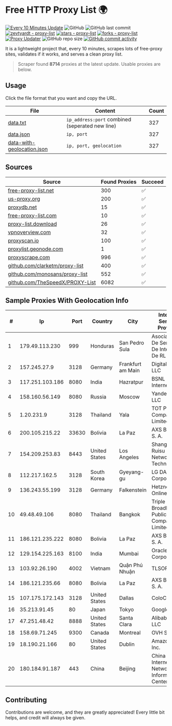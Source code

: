 
# Free HTTP Proxy List 🌍

[![Every 10 Minutes Update](https://github.com/mertguvencli/http-proxy-list/actions/workflows/main.yml/badge.svg?branch=main)](https://github.com/mertguvencli/http-proxy-list/actions/workflows/main.yml)
![GitHub](https://img.shields.io/github/license/mertguvencli/http-proxy-list)
![GitHub last commit](https://img.shields.io/github/last-commit/mertguvencli/http-proxy-list)
[![zevtyardt - proxy-list](https://img.shields.io/static/v1?label=zevtyardt&message=proxy-list&color=blue&logo=github)](https://github.com/zevtyardt/proxy-list "Go to GitHub repo")
[![stars - proxy-list](https://img.shields.io/github/stars/zevtyardt/proxy-list?style=social)](https://github.com/zevtyardt/proxy-list)
[![forks - proxy-list](https://img.shields.io/github/forks/zevtyardt/proxy-list?style=social)](https://github.com/zevtyardt/proxy-list)
[![Proxy Updater](https://github.com/zevtyardt/proxy-list/workflows/Proxy%20Updater/badge.svg)](https://github.com/zevtyardt/proxy-list/actions?query=workflow:"Proxy+Updater")
![GitHub repo size](https://img.shields.io/github/repo-size/zevtyardt/proxy-list)
[![GitHub commit activity](https://img.shields.io/github/commit-activity/m/zevtyardt/proxy-list?logo=commits)](https://github.com/zevtyardt/proxy-list/commits/main)

It is a lightweight project that, every 10 minutes, scrapes lots of free-proxy sites, validates if it works, and serves a clean proxy list.

> Scraper found **8714** proxies at the latest update. Usable proxies are below.

## Usage

Click the file format that you want and copy the URL.

|File|Content|Count|
|----|-------|-----|
|[data.txt](https://raw.githubusercontent.com/mertguvencli/http-proxy-list/main/proxy-list/data.txt)|`ip_address:port` combined (seperated new line)|327|
|[data.json](https://raw.githubusercontent.com/mertguvencli/http-proxy-list/main/proxy-list/data.json)|`ip, port`|327|
|[data-with-geolocation.json](https://raw.githubusercontent.com/mertguvencli/http-proxy-list/main/proxy-list/data-with-geolocation.json)|`ip, port, geolocation`|327|

## Sources

|Source|Found Proxies|Succeed|
|------|-------------|-------|
|[free-proxy-list.net](https://free-proxy-list.net)|300|✅|
|[us-proxy.org](https://www.us-proxy.org)|200|✅|
|[proxydb.net](http://proxydb.net)|15|✅|
|[free-proxy-list.com](https://free-proxy-list.com/?page=&port=&type%5B%5D=http&type%5B%5D=https&up_time=0&search=Search)|10|✅|
|[proxy-list.download](https://www.proxy-list.download/HTTP)|26|✅|
|[vpnoverview.com](https://vpnoverview.com/privacy/anonymous-browsing/free-proxy-servers)|32|✅|
|[proxyscan.io](https://www.proxyscan.io)|100|✅|
|[proxylist.geonode.com](https://proxylist.geonode.com/api/proxy-list?limit=300&page=1&sort_by=lastChecked&sort_type=desc&protocols=http,https)|1|✅|
|[proxyscrape.com](https://api.proxyscrape.com/v2/?request=displayproxies&protocol=http&timeout=10000&country=all&ssl=all&anonymity=all)|996|✅|
|[github.com/clarketm/proxy-list](https://raw.githubusercontent.com/clarketm/proxy-list/master/proxy-list-raw.txt)|400|✅|
|[github.com/monosans/proxy-list](https://raw.githubusercontent.com/monosans/proxy-list/main/proxies/http.txt)|552|✅|
|[github.com/TheSpeedX/PROXY-List](https://raw.githubusercontent.com/TheSpeedX/PROXY-List/master/http.txt)|6082|✅|


## Sample Proxies With Geolocation Info

|#|Ip|Port|Country|City|Internet Service Provider|
|-|--|----|-------|----|-------------------------|
|1|179.49.113.230|999|Honduras|San Pedro Sula|Asociacion De Servicio De Internet S. De RL|
|2|157.245.27.9|3128|Germany|Frankfurt am Main|DigitalOcean, LLC|
|3|117.251.103.186|8080|India|Hazratpur|BSNL Internet|
|4|158.160.56.149|8080|Russia|Moscow|Yandex.Cloud LLC|
|5|1.20.231.9|3128|Thailand|Yala|TOT Public Company Limited|
|6|200.105.215.22|33630|Bolivia|La Paz|AXS Bolivia S. A.|
|7|154.209.253.83|8443|United States|Los Angeles|Shanghai Ruisu Network Technology|
|8|112.217.162.5|3128|South Korea|Gyeyang-gu|LG DACOM Corporation|
|9|136.243.55.199|3128|Germany|Falkenstein|Hetzner Online GmbH|
|10|49.48.49.106|8080|Thailand|Bangkok|Triple T Broadband Public Company Limited|
|11|186.121.235.222|8080|Bolivia|La Paz|AXS Bolivia S. A.|
|12|129.154.225.163|8100|India|Mumbai|Oracle Corporation|
|13|103.92.26.190|4002|Vietnam|Quận Phú Nhuận|TLSOFT|
|14|186.121.235.66|8080|Bolivia|La Paz|AXS Bolivia S. A.|
|15|107.175.172.143|3128|United States|Dallas|ColoCrossing|
|16|35.213.91.45|80|Japan|Tokyo|Google LLC|
|17|47.251.48.42|8888|United States|Santa Clara|Alibaba.com LLC|
|18|158.69.71.245|9300|Canada|Montreal|OVH SAS|
|19|18.190.21.166|80|United States|Dublin|Amazon.com, Inc.|
|20|180.184.91.187|443|China|Beijing|China Internet Network Information Center|



## Contributing

Contributions are welcome, and they are greatly appreciated! Every
little bit helps, and credit will always be given.

